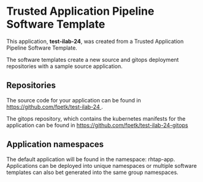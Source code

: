 # Trusted Application Pipeline Software Template

This application, **test-ilab-24**, was created from a Trusted Application Pipeline Software Template.

The software templates create a new source and gitops deployment repositories with a sample source application. 

## Repositories

The source code for your application can be found in [https://github.com/fpetk/test-ilab-24 ](https://github.com/fpetk/test-ilab-24 ).
 
The gitops repository, which contains the kubernetes manifests for the application can be found in 
[https://github.com/fpetk/test-ilab-24-gitops ](https://github.com/fpetk/test-ilab-24-gitops ) 

## Application namespaces 

The default application will be found in the namespace: rhtap-app. Applications can be deployed into unique namespaces or multiple software templates can also bet generated into the same group namespaces.  